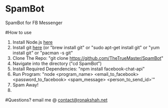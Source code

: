 # SpamBot
SpamBot for FB Messenger

#How to use
1. Install Node.js <a href = "https://nodejs.org/en/download/">here</a>
2. Install git <a href = "https://git-scm.com/book/en/v2/Getting-Started-Installing-Git">here</a> (or "brew install git" or "sudo apt-get install git" or "yum install git" or "pacman -s git"
3. Clone The Repo: "git clone https://github.com/TheTrueMaster/SpamBot"
4. Navigate into the directory ("cd SpamBot")
5. Install Required Dependencies: "npm install facebook-chat-api"
6. Run Program: "node <program_name> <email_to_facebook> <password_to_facebook> <spam_message> <person_to_send_id>'"
7. Spam Away!
8. 
#Questions?
email me @ <a href="mailto:contact@ronakshah.net">contact@ronakshah.net</a>

